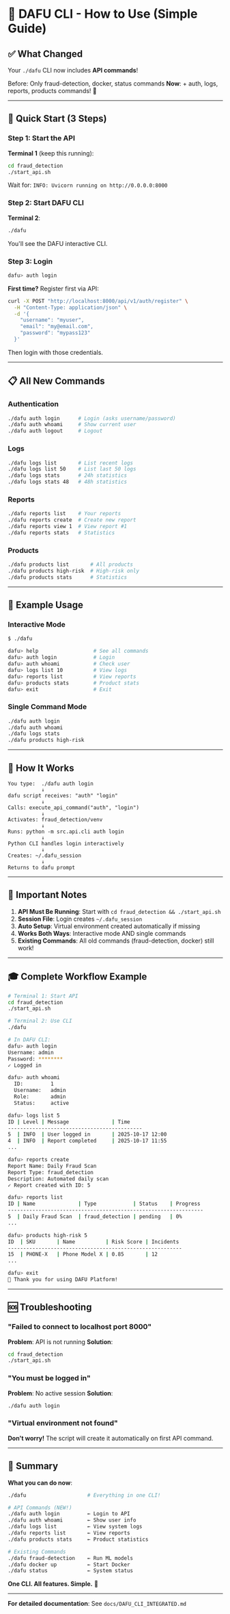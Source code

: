 # 🎯 DAFU CLI - How to Use (Simple Guide)

## ✅ What Changed

Your `./dafu` CLI now includes **API commands**! 

Before: Only fraud-detection, docker, status commands
**Now**: + auth, logs, reports, products commands! 🎉

---

## 🚀 Quick Start (3 Steps)

### Step 1: Start the API

**Terminal 1** (keep this running):
```bash
cd fraud_detection
./start_api.sh
```

Wait for: `INFO: Uvicorn running on http://0.0.0.0:8000`

### Step 2: Start DAFU CLI

**Terminal 2**:
```bash
./dafu
```

You'll see the DAFU interactive CLI.

### Step 3: Login

```bash
dafu> auth login
```

**First time?** Register first via API:
```bash
curl -X POST "http://localhost:8000/api/v1/auth/register" \
  -H "Content-Type: application/json" \
  -d '{
    "username": "myuser",
    "email": "my@email.com",
    "password": "mypass123"
  }'
```

Then login with those credentials.

---

## 📋 All New Commands

### Authentication
```bash
./dafu auth login      # Login (asks username/password)
./dafu auth whoami     # Show current user
./dafu auth logout     # Logout
```

### Logs
```bash
./dafu logs list       # List recent logs
./dafu logs list 50    # List last 50 logs
./dafu logs stats      # 24h statistics
./dafu logs stats 48   # 48h statistics
```

### Reports
```bash
./dafu reports list    # Your reports
./dafu reports create  # Create new report
./dafu reports view 1  # View report #1
./dafu reports stats   # Statistics
```

### Products
```bash
./dafu products list       # All products
./dafu products high-risk  # High-risk only
./dafu products stats      # Statistics
```

---

## 🎯 Example Usage

### Interactive Mode

```bash
$ ./dafu

dafu> help                  # See all commands
dafu> auth login            # Login
dafu> auth whoami           # Check user
dafu> logs list 10          # View logs
dafu> reports list          # View reports
dafu> products stats        # Product stats
dafu> exit                  # Exit
```

### Single Command Mode

```bash
./dafu auth login
./dafu auth whoami
./dafu logs stats
./dafu products high-risk
```

---

## 🔧 How It Works

```
You type:  ./dafu auth login
           ↓
dafu script receives: "auth" "login"
           ↓
Calls: execute_api_command("auth", "login")
           ↓
Activates: fraud_detection/venv
           ↓
Runs: python -m src.api.cli auth login
           ↓
Python CLI handles login interactively
           ↓
Creates: ~/.dafu_session
           ↓
Returns to dafu prompt
```

---

## 📝 Important Notes

1. **API Must Be Running**: Start with `cd fraud_detection && ./start_api.sh`
2. **Session File**: Login creates `~/.dafu_session`
3. **Auto Setup**: Virtual environment created automatically if missing
4. **Works Both Ways**: Interactive mode AND single commands
5. **Existing Commands**: All old commands (fraud-detection, docker) still work!

---

## 🎓 Complete Workflow Example

```bash
# Terminal 1: Start API
cd fraud_detection
./start_api.sh

# Terminal 2: Use CLI
./dafu

# In DAFU CLI:
dafu> auth login
Username: admin
Password: ********
✓ Logged in

dafu> auth whoami
  ID:         1
  Username:   admin
  Role:       admin
  Status:     active

dafu> logs list 5
ID | Level | Message              | Time
--------------------------------------------
5  | INFO  | User logged in       | 2025-10-17 12:00
4  | INFO  | Report completed     | 2025-10-17 11:55
...

dafu> reports create
Report Name: Daily Fraud Scan
Report Type: fraud_detection
Description: Automated daily scan
✓ Report created with ID: 5

dafu> reports list
ID | Name              | Type            | Status    | Progress
----------------------------------------------------------------
5  | Daily Fraud Scan  | fraud_detection | pending   | 0%
...

dafu> products high-risk 5
ID  | SKU       | Name          | Risk Score | Incidents
---------------------------------------------------------
15  | PHONE-X   | Phone Model X | 0.85       | 12
...

dafu> exit
👋 Thank you for using DAFU Platform!
```

---

## 🆘 Troubleshooting

### "Failed to connect to localhost port 8000"

**Problem**: API is not running
**Solution**:
```bash
cd fraud_detection
./start_api.sh
```

### "You must be logged in"

**Problem**: No active session
**Solution**:
```bash
./dafu auth login
```

### "Virtual environment not found"

**Don't worry!** The script will create it automatically on first API command.

---

## 🎉 Summary

**What you can do now**:

```bash
./dafu                    # Everything in one CLI!

# API Commands (NEW!)
./dafu auth login         ← Login to API
./dafu auth whoami        ← Show user info
./dafu logs list          ← View system logs
./dafu reports list       ← View reports
./dafu products stats     ← Product statistics

# Existing Commands
./dafu fraud-detection    ← Run ML models
./dafu docker up          ← Start Docker
./dafu status             ← System status
```

**One CLI. All features. Simple.** 🚀

---

**For detailed documentation**: See `docs/DAFU_CLI_INTEGRATED.md`

